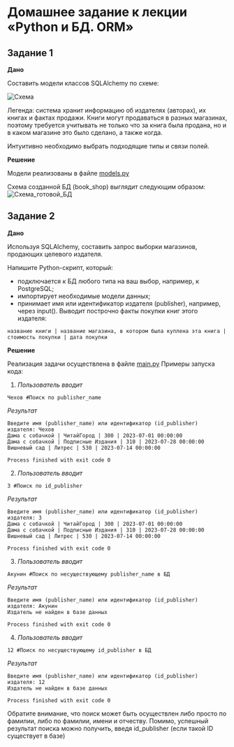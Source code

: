 # Домашнее задание к лекции «Python и БД. ORM»
## Задание 1
**Дано**

Составить модели классов SQLAlchemy по схеме:

![Схема](/files/book_publishers_scheme.png)

Легенда: система хранит информацию об издателях (авторах), их книгах и фактах продажи. Книги могут продаваться в разных магазинах, поэтому требуется учитывать не только что за книга была продана, но и в каком магазине это было сделано, а также когда.

Интуитивно необходимо выбрать подходящие типы и связи полей.

**Решение**

Модели реализованы в файле [models.py](/task6_DB/models.py)

Схема созданной БД (book_shop) выглядит следующим образом:
![Схема_готовой_БД](/files/схема_БД_решение.JPG)

## Задание 2
**Дано**

Используя SQLAlchemy, составить запрос выборки магазинов, продающих целевого издателя.

Напишите Python-скрипт, который:

- подключается к БД любого типа на ваш выбор, например, к PostgreSQL;
- импортирует необходимые модели данных;
- принимает имя или идентификатор издателя (publisher), например, через input(). Выводит построчно факты покупки книг этого издателя:

~~~
название книги | название магазина, в котором была куплена эта книга | стоимость покупки | дата покупки
~~~

**Решение**

Реализация задачи осуществлена в файле [main.py](/task6_DB/main.py)
Примеры запуска кода:

1. _Пользователь вводит_
~~~
Чехов #Поиск по publisher_name
~~~
_Результат_
~~~
Введите имя (publisher_name) или идентификатор (id_publisher) издателя: Чехов
Дама с собачкой | ЧитайГород | 300 | 2023-07-01 00:00:00
Дама с собачкой | Подписные Издания | 310 | 2023-07-28 00:00:00
Вишневый сад | Литрес | 530 | 2023-07-14 00:00:00

Process finished with exit code 0
~~~
2. _Пользователь вводит_
~~~
3 #Поиск по id_publisher
~~~
_Результат_
~~~
Введите имя (publisher_name) или идентификатор (id_publisher) издателя: 3
Дама с собачкой | ЧитайГород | 300 | 2023-07-01 00:00:00
Дама с собачкой | Подписные Издания | 310 | 2023-07-28 00:00:00
Вишневый сад | Литрес | 530 | 2023-07-14 00:00:00

Process finished with exit code 0
~~~
3. _Пользователь вводит_
~~~
Акунин #Поиск по несуществующему publisher_name в БД
~~~
_Результат_
~~~
Введите имя (publisher_name) или идентификатор (id_publisher) издателя: Акунин
Издатель не найден в базе данных

Process finished with exit code 0
~~~
4. _Пользователь вводит_
~~~
12 #Поиск по несуществующему id_publisher в БД
~~~
_Результат_
~~~
Введите имя (publisher_name) или идентификатор (id_publisher) издателя: 12
Издатель не найден в базе данных

Process finished with exit code 0
~~~
Обратите внимание, что поиск может быть осуществлен либо просто по фамилии, либо по фамилии, имени и отчеству.
Помимо, успешный результат поиска можно получить, введя id_publisher (если такой ID существует в базе)
